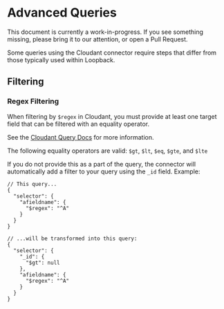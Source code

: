 # Advanced Queries

This document is currently a work-in-progress. If you see something missing,
please bring it to our attention, or open a Pull Request.

Some queries using the Cloudant connector require steps that differ from
those typically used within Loopback.

## Filtering

### Regex Filtering

When filtering by `$regex` in Cloudant, you must provide at least one target field
that can be filtered with an equality operator.

See the [Cloudant Query Docs](https://docs.cloudant.com/cloudant_query.html#sort-syntax)
for more information.

The following equality operators are valid:
`$gt`, `$lt`, `$eq`, `$gte`, and `$lte`

If you do not provide this as a part of the query, the connector will automatically
add a filter to your query using the `_id` field.
Example:
```
// This query...
{
  "selector": {
    "afieldname": {
      "$regex": "^A"
    }
  }
}

// ...will be transformed into this query:
{
  "selector": {
    "_id": { 
      "$gt": null 
    },
    "afieldname": {
      "$regex": "^A"
    }
  }
}
```
